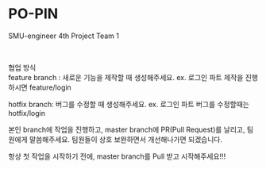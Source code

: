 # PO-PIN
<p>SMU-engineer 4th Project Team 1</p>
<br>

협업 방식
<br>
feature branch : 새로운 기능을 제작할 때 생성해주세요. 
ex. 로그인 파트 제작을 진행하시면 feature/login
<br>

hotfix branch: 버그를 수정할 때 생성해주세요. 
ex.  로그인 파트 버그를 수정할때는 hotfix/login
<br>

본인 branch에 작업을 진행하고, master branch에 PR(Pull Request)를 날리고, 팀원에게 말씀해주세요. 팀원들이 상호 보완하면서 개선해나가면 되겠습니다.
<br>

항상 첫 작업을 시작하기 전에, master branch를 Pull 받고 시작해주세요!!!
